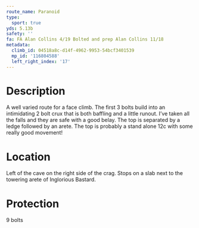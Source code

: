 ```yaml
---
route_name: Paranoid
type:
  sport: true
yds: 5.13b
safety: ''
fa: FA Alan Collins 4/19 Bolted and prep Alan Collins 11/18
metadata:
  climb_id: 04518a8c-d14f-4962-9953-54bcf3401539
  mp_id: '116804588'
  left_right_index: '17'
---
```

# Description
A well varied route for a face climb. The first 3 bolts build into an intimidating 2 bolt crux that is both baffling and a little runout. I’ve taken all the falls and they are safe with a good belay. The top is separated by a ledge followed by an arete. The top is probably a stand alone 12c with some really good movement!

# Location
Left of the cave on the right side of the crag. Stops on a slab next to the towering arete of Inglorious Bastard.

# Protection
9 bolts
